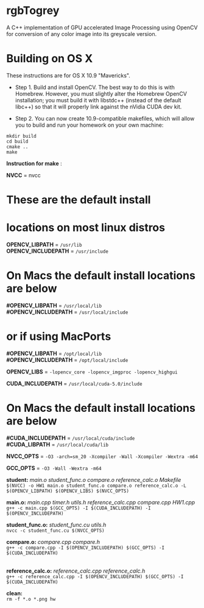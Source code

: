# rgbTogrey
A C++ implementation of GPU accelerated Image Processing using OpenCV for conversion of any color image into its greyscale version.


# Building on OS X

These instructions are for OS X 10.9 "Mavericks".

* Step 1. Build and install OpenCV. The best way to do this is with
Homebrew. However, you must slightly alter the Homebrew OpenCV
installation; you must build it with libstdc++ (instead of the default
libc++) so that it will properly link against the nVidia CUDA dev kit.

* Step 2. You can now create 10.9-compatible makefiles, which will allow you to
build and run your homework on your own machine:
```
mkdir build
cd build
cmake ..
make
```

<b>Instruction for make</b> :

<b>NVCC</b> = nvcc

# These are the default install
# locations on most linux distros

<b>OPENCV_LIBPATH</b> = ```/usr/lib``` </br>
<b>OPENCV_INCLUDEPATH</b> = ```/usr/include```</br>

# On Macs the default install locations are below

<b>#OPENCV_LIBPATH</b> = ```/usr/local/lib```</br>
<b>#OPENCV_INCLUDEPATH</b> = ```/usr/local/include```</br>

# or if using MacPorts

<b>#OPENCV_LIBPATH</b> = ```/opt/local/lib```</br>
<b>#OPENCV_INCLUDEPATH</b> = ```/opt/local/include```</br>

<b>OPENCV_LIBS</b> = ```-lopencv_core -lopencv_imgproc -lopencv_highgui```</br>

<b>CUDA_INCLUDEPATH</b> =  ```/usr/local/cuda-5.0/include```</br>

# On Macs the default install locations are below

<b>#CUDA_INCLUDEPATH</b> = ```/usr/local/cuda/include```</br>
<b>#CUDA_LIBPATH</b> = ```/usr/local/cuda/lib```</br>

<b>NVCC_OPTS</b> = ```-O3 -arch=sm_20 -Xcompiler -Wall -Xcompiler -Wextra -m64```</br>

<b>GCC_OPTS</b> = ```-O3 -Wall -Wextra -m64```</br>

<b>student:</b> <i>main.o student_func.o compare.o reference_calc.o Makefile</i></br>
	```$(NVCC) -o HW1 main.o student_func.o compare.o reference_calc.o -L $(OPENCV_LIBPATH) $(OPENCV_LIBS) $(NVCC_OPTS)```</br>

<b>main.o:</b> <i>main.cpp timer.h utils.h reference_calc.cpp compare.cpp HW1.cpp</i></br>
	```g++ -c main.cpp $(GCC_OPTS) -I $(CUDA_INCLUDEPATH) -I $(OPENCV_INCLUDEPATH)```</br>

<b>student_func.o:</b> <i>student_func.cu utils.h</i></br>
	```nvcc -c student_func.cu $(NVCC_OPTS)```</br>

<b>compare.o:</b> <i>compare.cpp compare.h</i></br>
	```g++ -c compare.cpp -I $(OPENCV_INCLUDEPATH) $(GCC_OPTS) -I $(CUDA_INCLUDEPATH)```</br></br>

<b>reference_calc.o:</b> <i>reference_calc.cpp reference_calc.h</i></br>
	```g++ -c reference_calc.cpp -I $(OPENCV_INCLUDEPATH) $(GCC_OPTS) -I $(CUDA_INCLUDEPATH)```</br>

<b>clean:</b></br>
	```rm -f *.o *.png hw```
